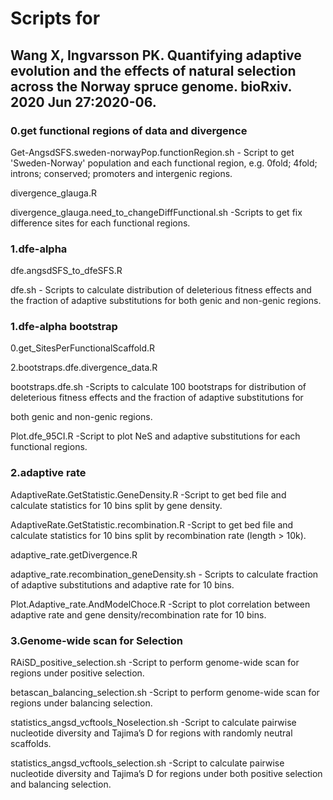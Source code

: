 # Scripts for 
## Wang X, Ingvarsson PK. Quantifying adaptive evolution and the effects of natural selection across the Norway spruce genome. bioRxiv. 2020 Jun 27:2020-06.

### 0.get functional regions of data and divergence
Get-AngsdSFS.sweden-norwayPop.functionRegion.sh - Script to get 'Sweden-Norway' population and each functional region, e.g. 0fold; 4fold; introns; conserved; promoters and intergenic regions.


divergence_glauga.R

divergence_glauga.need_to_changeDiffFunctional.sh -Scripts to get fix difference sites for each functional regions.


### 1.dfe-alpha
dfe.angsdSFS_to_dfeSFS.R

dfe.sh - Scripts to calculate distribution of deleterious fitness effects and the fraction of adaptive substitutions for both genic and non-genic regions.


### 1.dfe-alpha bootstrap
0.get_SitesPerFunctionalScaffold.R

2.bootstraps.dfe.divergence_data.R

bootstraps.dfe.sh -Scripts to calculate 100 bootstraps for distribution of deleterious fitness effects and the fraction of adaptive substitutions for 

both genic and non-genic regions.

Plot.dfe_95CI.R -Script to plot NeS and adaptive substitutions for each functional regions.


### 2.adaptive rate
AdaptiveRate.GetStatistic.GeneDensity.R -Script to get bed file and calculate statistics for 10 bins split by gene density.

AdaptiveRate.GetStatistic.recombination.R -Script to get bed file and calculate statistics for 10 bins split by recombination rate (length > 10k).

adaptive_rate.getDivergence.R

adaptive_rate.recombination_geneDensity.sh - Scripts to calculate fraction of adaptive substitutions and adaptive rate for 10 bins.

Plot.Adaptive_rate.AndModelChoce.R -Script to plot correlation between adaptive rate and gene density/recombination rate for 10 bins. 


### 3.Genome-wide scan for Selection
RAiSD_positive_selection.sh -Script to perform genome-wide scan for regions under positive selection.

betascan_balancing_selection.sh -Script to perform genome-wide scan for regions under balancing selection.

statistics_angsd_vcftools_Noselection.sh -Script to calculate pairwise nucleotide diversity and Tajima’s D for regions with randomly neutral scaffolds.

statistics_angsd_vcftools_selection.sh -Script to calculate pairwise nucleotide diversity and Tajima’s D for regions under both positive selection and balancing selection.

